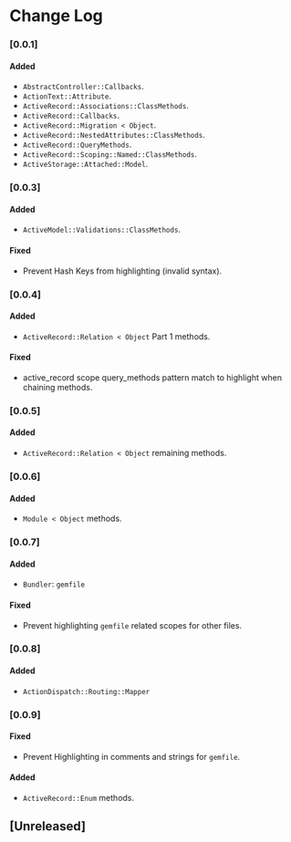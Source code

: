 # Change Log

### [0.0.1]

#### Added
- `AbstractController::Callbacks`.
- `ActionText::Attribute`.
- `ActiveRecord::Associations::ClassMethods`.
- `ActiveRecord::Callbacks`.
- `ActiveRecord::Migration < Object`.
- `ActiveRecord::NestedAttributes::ClassMethods`.
- `ActiveRecord::QueryMethods`.
- `ActiveRecord::Scoping::Named::ClassMethods`.
- `ActiveStorage::Attached::Model`.

### [0.0.3]
#### Added
- `ActiveModel::Validations::ClassMethods`.

#### Fixed
- Prevent Hash Keys from highlighting (invalid syntax).

### [0.0.4]
#### Added
- `ActiveRecord::Relation < Object` Part 1 methods.

#### Fixed
- active_record scope query_methods pattern match to highlight when chaining methods.

### [0.0.5]
#### Added
- `ActiveRecord::Relation < Object` remaining methods.

### [0.0.6]
#### Added
- `Module < Object` methods.

### [0.0.7]
#### Added
- `Bundler`: `gemfile`

#### Fixed
- Prevent highlighting `gemfile` related scopes for other files.

### [0.0.8]
#### Added
- `ActionDispatch::Routing::Mapper`

### [0.0.9]
#### Fixed
- Prevent Highlighting in comments and strings for `gemfile`.

#### Added
- `ActiveRecord::Enum` methods.

## [Unreleased]
